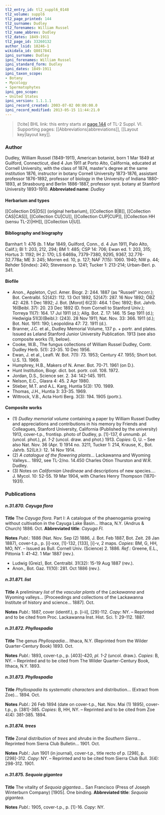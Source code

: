 ```yaml
---
tl2_entry_id: tl2_suppl6_0148
tl2_volume: suppl6
tl2_page_printed: 144
tl2_surname: Dudley
tl2_forenames: William Russel
tl2_name_abbrev: Dudley
tl2_dates: 1849-1911
tl2_page_id: 33260132
author_lsid: 18246-1
wikidata_id: Q8017841
ipni_surname: Dudley
ipni_forenames: William Russel
ipni_standard_form: Dudley
ipni_dates: 1849-1911
ipni_taxon_scope: 
- Botany
- Mycology
- Spermatophytes
ipni_geo_scope: 
- United States
ipni_version: 1.1.1.1
ipni_record_created: 2003-07-02 00:00:00.0
ipni_record_modified: 2013-05-15 11:44:21.0
---
```



> [!cite] BHL link: this entry starts at [page 144](https://www.biodiversitylibrary.org/page/33260132) of TL-2 Suppl. VI.
> Supporting pages: [[Abbreviations|abbreviations]], [[Layout key|layout key]].

### Author

Dudley, William Russel (1849-1911), American botanist, born 1 Mar 1849 at Guilford, Connecticut, died 4 Jun 1911 at Porto Alto, California, educated at Cornell University, with the class of 1874, master's degree at the same institution 1876, instructor in botany Cornell University 1873-1876, assistant professor 1876-1892, professor of biology in the University of Indiana 1880-1893, at Strasbourg and Berlin 1886-1887, professor syst. botany at Stanford University 1893-1910. 
**Abbreviated name**: *Dudley*

#### Herbarium and types

[[Collection DS|DS]] (original herbarium), [[Collection B|B]], [[Collection CAS|CAS]], [[Collection CU|CU]], [[Collection CUP|CUP]], [[Collection HH (sensu TL-2)|HH]], [[Collection U|U]].

#### Bibliography and biography

Barnhart 1: 476 (b. 1 Mar 1849, Guilford, Conn., d. 4 Jun 1911, Palo Alto, Calif.); Bl 1: 203, 212, 294; BM 1: 485; CSP 14: 706; Ewan ed. 1: 203, 315; Hortus 3: 1192; IH 2: 170; LS 6469a, 7379-7380, 9295, 9367, 32.776-32.778a; ME 3: 245; Morren ed. 10, p. 127; NAF 7(15): 1060. 1940; NW p. 44; Rehder 5(index): 240; Stevenson p. 1241; Tucker 1: 213-214; Urban-Berl. p. 341.

#### Biofile

- Anon., Appleton, Cycl. Amer. Biogr. 2: 244. 1887 (as "Russell" incorr.); Bot. Centralbl. 52(42): 112. 13 Oct 1892, 52(47): 287. 16 Nov 1892; ÖBZ 42: 428. 1 Dec 1892; J. Bot. \[Morot\] 6(23): 464. 1 Dec 1892; Bot. Jahrb. 16(Beibl. 37): 20. 23 Dec 1892 (D. from Cornell to Stanford Univ.); Torreya 11(7): 164. 17 Jul 1911 (d.); Allg. Bot. Z. 17: 146. 15 Sep 1911 (d.); Hedwigia 51(3)(Beibl.): (243). 28 Nov 1911; Nat. Nov. 33: 366. 1911 (d.); Bot. Not. 1911: 190; Leopoldina 47: 72. 1911 (d.).
- Branner, J.C. et al., Dudley Memorial Volume, 137 p. + portr. and plates. Issued as Leland Stanford Junior University Publication. 1913 (see also composite works (1), below).
- Cooke, W.B., The fungus collections of William Russel Dudley, Contr. Dudley Herb. 5(1): 23-35. 10 Dec 1956.
- Ewan, J. et al., Leafl. W. Bot. 7(1): 73. 1953; Century 47. 1955; Short bot. U.S. 13. 1969.
- Humphrey, H.B., Makers of N. Amer. Bot. 70-71. 1961 (on D.).
- Hunt Institution, Biogr. dict. bot. portr. coll. 108. 1972.
- Jordan, D.S., Science ser. 2. 34: 142-145. 1911.
- Nelson, E.C., Glasra 4: 45. 2 Apr 1980.
- Stieber, M.T. and A.L. Karg, Huntia 5(3): 170. 1989.
- Thomas, J.H., Huntia 3: 33-35. 1969.
- Wittrock, V.B., Acta Horti Berg. 3(3): 194. 1905 (portr.).

#### Composite works

- (1) *Dudley memorial volume* containing a paper by William Russel Dudley and appreciations and contributions in his memory by Friends and Colleagues, Stanford University, California (Published by the university) 1913, cover-t.p., frontisp. photo of Dudley, p. \[1\]-137, *6 unnumb. pl.* (uncol. phot.), *pl. 1-2* (uncol. draw. and phot.) 1913. *Copies*: G, U. – See also Nat. Nov. 36 (Apr. 1) 1914 no. 3211, Tucker 1: 214, Krause, K., Bot. Jahrb. 52(Lit.): 12. 14 Nov 1914.
- (2) *A catalogue of the flowering plants*... Lackawanna and Wyoming Valleys... 1892, see TL-2/no. 14.450 Charles Otion Thurston and W.R. Dudley.
- (3) Notes on *Californian Uredineae* and descriptions of new species.... J. Mycol. 10: 52-55. 19 Mar 1904, with Charles Henry Thompson (1870-1931).

### Publications

##### n.31.870. Cayuga flora

**Title**
The *Cayuga flora*. Part I: A catalogue of the phaenogamia growing without cultivation in the Cayuga Lake Basin... Ithaca, N.Y. (Andrus & Church) 1886. Oct.
**Abbreviated title**: *Cayuga Fl.*

**Notes**
*Publ*.: 1886 (Nat. Nov. Sep (2) 1886, J. Bot. Feb 1887, Bot. Zeit. 28 Jan 1887), cover-t.p., p. \[i\]-xxx, \[1\]-132, \[133\], \[i\]-v, 2 maps. *Copies*: BM, G, HH, MO, NY. – Issued as Bull. Cornell Univ. (Science) 2. 1886.
*Ref*.: Greene, E.L., Pittonia 1: 41-42. 1 Mar 1887 (rev.).
- Ludwig (Greiz), Bot. Centralbl. 31(32): 15-19 Aug 1887 (rev.).
- Anon., Bot. Gaz. 11(10): 281. Oct 1886 (rev.).

##### n.31.871. list

**Title**
A preliminary *list* of the *vascular plants* of the *Lackawanna* and Wyoming valleys... \[Proceedings and collections of the Lackawanna Institute of history and science... 1887\]. Oct.

**Notes**
*Publ*.: 1887, cover (identif.), p. \[i-ii\], \[29\]-112. *Copy*: NY. – Reprinted and to be cited from Proc. Lackawanna Inst. Hist. Sci. 1: 29-112. 1887.

##### n.31.872. Phyllospadia

**Title**
The genus *Phyllospadia*... Ithaca, N.Y. (Reprinted from the Wilder Quarter-Century Book) 1893. Oct.

**Notes**
*Publ*.: 1893, cover-t.p., p. \[403\]-420, *pl. 1-2* (uncol. draw.). *Copies*: B, NY. – Reprinted and to be cited from The Wilder Quarter-Century Book, Ithaca, N.Y. 1893.

##### n.31.873. Phyllospadia

**Title**
*Phyllospadia* its *systematic characters* and distribution... (Extract from Zoe)... 1894. Oct.

**Notes**
*Publ*.: 26 Feb 1894 (date on cover-t.p., Nat. Nov. Mai (1) 1895), cover-t.p., p. \[381\]-385.
*Copies*: B, HH, NY. – Reprinted and to be cited from Zoe 4(4): 381-385. 1894.

##### n.31.874. trees

**Title**
Zonal distribution of *trees* and *shrubs* in the *Southern Sierra*... Reprinted from Sierra Club Bulletin... 1901. Oct.

**Notes**
*Publ*.: Jun 1901 (in journal), cover-t.p., title recto of p. \[298\], p. \[298\]-312. *Copy*: NY. – Reprinted and to be cited from Sierra Club Bull. 3(4): 298-312. 1901.

##### n.31.875. Sequoia gigantea

**Title**
The vitality of *Sequoia gigantea*... San Francisco (Press of Joseph Winterburn Company) \[1905\]. One binding.
**Abbreviated title**: *Sequoia gigantea*.

**Notes**
*Publ*.: 1905, cover-t.p., p. \[1\]-16. *Copy*: NY.

